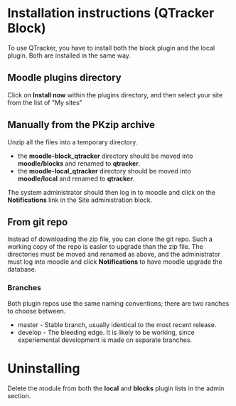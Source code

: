 # Installation instructions  (QTracker Block)

To use QTracker, you have to install both the block plugin and the local plugin.
Both are installed in the same way.

## Moodle plugins directory

Click on **Install now** within the plugins directory, and then select your site from the list of "My sites"

## Manually from the PKzip archive

Unzip all the files into a temporary directory.

- the **moodle-block_qtracker** directory should be moved into **moodle/blocks** and renamed to **qtracker**.
- the **moodle-local_qtracker** directory should be moved into **moodle/local** and renamed to **qtracker**.

The system administrator should then log in to moodle and click on the **Notifications** link in the Site administration
block.

## From git repo

Instead of downloading the zip file, you can clone the git repo.
Such a working copy of the repo is easier to upgrade than the zip file.
The directories must be moved and renamed as above,
and the administrator must log into moodle and click **Notifications** to have moodle upgrade the database.

### Branches

Both plugin repos use the same naming conventions; there are two ranches to choose between.

- master - Stable branch, usually identical to the most recent release.
- develop - The bleeding edge. It is likely to be working, since experiemental development is made on separate branches.

# Uninstalling

Delete the module from both the **local** and **blocks** plugin lists in the admin section.
